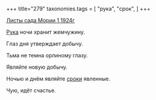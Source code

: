 +++
title="279"
taxonomies.tags = [
 "рука",
 "срок",
]
+++

[Листы сада Мории 1 1924г](/agni/1924)

[Рука](/tags/рука) ночи хранит жемчужину.   

Глаз дня утверждает добычу.   

Тьма не темна орлиному глазу.   

Являйте новую добычу.   

Ночью и днём являйте [сроки](/tags/срок) явленные.   

Чую, идёт счастье.   

